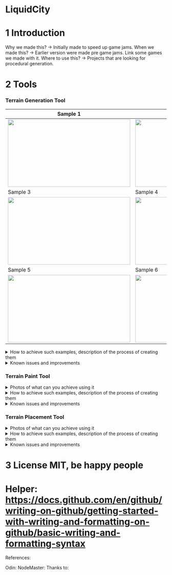 # LiquidCity

# 1 Introduction 

Why we made this? -> Initially made to speed up game jams.
When we made this? -> Earlier version were made pre game jams. Link some games we made with it.
Where to use this? -> Projects that are looking for procedural generation.

# 2 Tools

### Terrain Generation Tool

| Sample 1 | Sample 2 |
|------------|-------------|
|<img width="382" height="210" src="/docs/test.png">|<img width="382" height="210" src="/docs/test.png">|
|Sample 3|Sample 4|
|<img width="382" height="210" src="/docs/test.png">|<img width="382" height="210" src="/docs/test.png">|
|Sample 5|Sample 6|
|<img width="382" height="210" src="/docs/test.png">|<img width="382" height="210" src="/docs/test.png">|
    
    
<details> 
    <summary> How to achieve such examples, description of the process of creating them </summary>
</details>
<details> 
    <summary> Known issues and improvements </summary>
</details>

### Terrain Paint Tool
<details> 
    <summary> Photos of what can you achieve using it </summary>
</details>
<details> 
    <summary> How to achieve such examples, description of the process of creating them </summary>
</details>
<details> 
    <summary> Known issues and improvements </summary>
</details>

### Terrain Placement Tool
<details> 
    <summary> Photos of what can you achieve using it </summary>
</details>
<details> 
    <summary> How to achieve such examples, description of the process of creating them </summary>
</details>
<details> 
    <summary> Known issues and improvements </summary>
</details>

# 3 License MIT, be happy people


# Helper: https://docs.github.com/en/github/writing-on-github/getting-started-with-writing-and-formatting-on-github/basic-writing-and-formatting-syntax

References:

Odin:
NodeMaster:
Thanks to:
